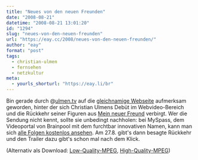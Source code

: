 ```yaml
---
title: "Neues von den neuen Freunden"
date: "2008-08-21"
datetime: "2008-08-21 13:01:20"
id: "1294"
slug: "neues-von-den-neuen-freunden"
url: "https://eay.cc/2008/neues-von-den-neuen-freunden/"
author: "eay"
format: "post"
tags:
  - christian-ulmen
  - fernsehen
  - netzkultur
meta:
  - yourls_shorturl: "https://eay.li/br"
---
```


Bin gerade durch @[ulmen.tv](http://twitter.com/ulmentv) auf die [gleichnamige Webseite](http://www.ulmen.tv/) aufmerksam geworden, hinter der sich Christian Ulmens Debüt im Webvideo-Bereich und die Rückkehr seiner Figuren aus [Mein neuer Freund](http://de.wikipedia.org/wiki/Mein_neuer_Freund) verbirgt. Wer die Sendung nicht kennt, sollte sie unbedingt nachholen: bei MySpass, dem Videoportal von Brainpool mit dem furchtbar innovativen Namen, kann man sich [alle Folgen kostenlos ansehen](http://www.myspass.de/de/shows/mein_neuer_freund/staffel1/index.html). Am 27.8. gibt's dann besagte Rückkehr und den Trailer dazu gibt's schon mal nach dem Klick.

 (Alternativ als Download: [Low-Quality-MPEG](http://www.ulmen.tv/trailer.mpg), [High-Quality-MPEG](http://www.ulmen.tv/trailer_mpeg2.mpg))

